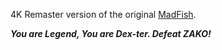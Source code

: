4K Remaster version of the original [MadFish](https://github.com/WhiteTorn/MadFish).



***You are Legend, You are Dex-ter. Defeat ZAKO!***
